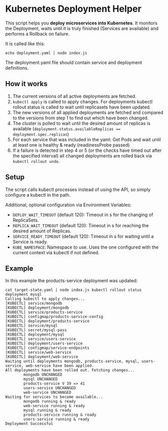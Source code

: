 # Kubernetes Deployment Helper

This script helps you __deploy microservices into Kubernetes__. It monitors the Deployment, waits until it is truly finished (Services are available) and performs a Rollback on failure. 

It is called like this:
```
echo deployment.yaml | node index.js 
```
The deployment.yaml file should contain service and deployment definitions.

## How it works

1. The current versions of all active deployments are fetched.
2. `kubectl apply` is called to apply changes. For deployments kubectl rollout status is called to wait until replicasets have been updated.
3. The new versions of all applied deployments are fetched and compared to the versions from step 1 to find out which have been changed.
4. The cluster is polled to wait until the desired amount of replicas is available (`deployment.status.availableReplicas == deployment.spec.replicas`)
5. For each service that was included in the yaml: Get Pods and wait until at least one is healthy & ready (readinessProbe passed)
6. If a failure is detected in step 4 or 5 (or the checks have timed out after the specified interval) all changed deployments are rolled back via `kubectl rollout undo`.

## Setup 
The script calls kubectl processes instead of using the API, so simply configure a kubectl in the path. 

Additional, optional configuration via Environment Variables:
- `DEPLOY_WAIT_TIMEOUT` (default 120): Timeout in s for the changing of ReplicaSets.
- `REPLICA_WAIT_TIMEOUT` (default 120): Timeout in s for reaching the desired amount of Replicas. 
- `SERVICE_READY_TIMEOUT` (default 120): Timeout in s for waiting until a Service is ready.
- `KUBE_NAMESPACE`: Namespace to use. Uses the one configured with the current context via kubectl if not defined.

## Example

In this example the products-service deployment was updated:
```
cat target-state.yaml | node index.js kubectl rollout status deployment mysql
Calling kubectl to apply changes...
[KUBECTL] service/mongodb
[KUBECTL] deployment/mongodb
[KUBECTL] service/products-service
[KUBECTL] configmap/products-service-config
[KUBECTL] deployment/products-service
[KUBECTL] service/mysql
[KUBECTL] secret/mysql-pass
[KUBECTL] deployment/mysql
[KUBECTL] service/users-service
[KUBECTL] deployment/users-service
[KUBECTL] configmap/service-endpoints
[KUBECTL] service/web-service
[KUBECTL] deployment/web-service
Waiting until deployments mongodb, products-service, mysql, users-service, web-service have been applied.
All deployments have been rolled out. Fetching changes...
        mongodb UNCHANGED
        mysql UNCHANGED
        products-service V 39 => 41
        users-service UNCHANGED
        web-service UNCHANGED
Waiting for services to become available...
        mongodb running & ready
        web-service running & ready
        mysql running & ready
        products-service running & ready
        users-service running & ready
Deployment Successful
```
